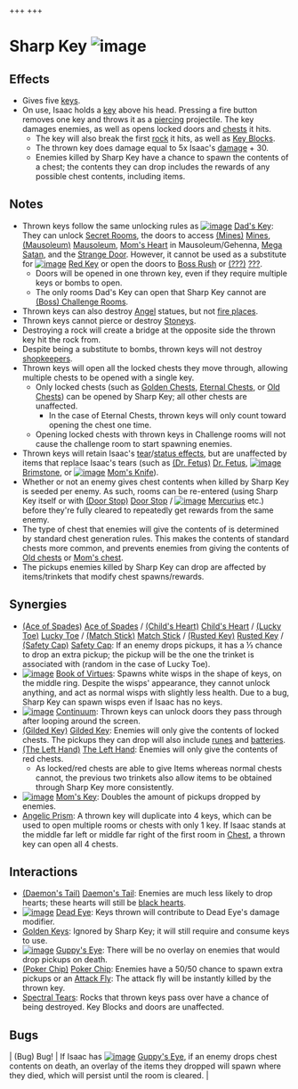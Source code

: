 +++
+++

 # Sharp Key ![image](/image/Sharp_Key.png) 


Effects
---------


* Gives five [keys](/wiki/Keys "Keys").
* On use, Isaac holds a [key](/wiki/Key "Key") above his head. Pressing a fire button removes one key and throws it as a [piercing](/wiki/Tear_Effects#Effects "Tear Effects") projectile. The key damages enemies, as well as opens locked doors and [chests](/wiki/Chests "Chests") it hits.
	+ The key will also break the first [rock](/wiki/Rock "Rock") it hits, as well as [Key Blocks](/wiki/Blocks "Blocks").
	+ The thrown key does damage equal to 5x Isaac's [damage](/wiki/Damage "Damage") + 30.
	+ Enemies killed by Sharp Key have a chance to spawn the contents of a chest; the contents they can drop includes the rewards of any possible chest contents, including items.


Notes
-------


* Thrown keys follow the same unlocking rules as [![image](/image/Dad%27s_Key.png)](/wiki/Dad%27s_Key "Dad's Key") [Dad's Key](/wiki/Dad%27s_Key "Dad's Key"): They can unlock [Secret Rooms](/wiki/Secret_Room "Secret Room"), the doors to access [(Mines)](/wiki/Mines "Mines") [Mines](/wiki/Mines "Mines"), [(Mausoleum)](/wiki/Mausoleum "Mausoleum") [Mausoleum](/wiki/Mausoleum "Mausoleum"), [Mom's Heart](/wiki/Mom%27s_Heart "Mom's Heart") in Mausoleum/Gehenna, [Mega Satan](/wiki/Mega_Satan "Mega Satan"), and the [Strange Door](/wiki/A_Strange_Door "A Strange Door"). However, it cannot be used as a substitute for [![image](/image/Red_Key.png)](/wiki/Red_Key "Red Key") [Red Key](/wiki/Red_Key "Red Key") or open the doors to [Boss Rush](/wiki/Boss_Rush "Boss Rush") or [(???)](/wiki/%3F%3F%3F_(Floor) "???") [???](/wiki/%3F%3F%3F_(Floor) "??? (Floor)").
	+ Doors will be opened in one thrown key, even if they require multiple keys or bombs to open.
	+ The only rooms Dad's Key can open that Sharp Key cannot are [(Boss) Challenge Rooms](/wiki/Challenge_Room "Challenge Room").
* Thrown keys can also destroy [Angel](/wiki/Angel "Angel") statues, but not [fire places](/wiki/Fire_Places "Fire Places").
* Thrown keys cannot pierce or destroy [Stoneys](/wiki/Fatty#Stoney "Fatty").
* Destroying a rock will create a bridge at the opposite side the thrown key hit the rock from.
* Despite being a substitute to bombs, thrown keys will not destroy [shopkeepers](/wiki/Shopkeeper "Shopkeeper").
* Thrown keys will open all the locked chests they move through, allowing multiple chests to be opened with a single key.
	+ Only locked chests (such as [Golden Chests](/wiki/Chests#Golden_Chest "Chests"), [Eternal Chests](/wiki/Chests#Eternal_Chest "Chests"), or [Old Chests](/wiki/Chests#Old_Chest "Chests")) can be opened by Sharp Key; all other chests are unaffected.
		- In the case of Eternal Chests, thrown keys will only count toward opening the chest one time.
	+ Opening locked chests with thrown keys in Challenge rooms will not cause the challenge room to start spawning enemies.
* Thrown keys will retain Isaac's [tear](/wiki/Tear_effects "Tear effects")/[status effects](/wiki/Status_Effects "Status Effects"), but are unaffected by items that replace Isaac's tears (such as [(Dr. Fetus)](/wiki/Dr._Fetus "Dr. Fetus") [Dr. Fetus](/wiki/Dr._Fetus "Dr. Fetus"), [![image](/image/Brimstone.png)](/wiki/Brimstone "Brimstone") [Brimstone](/wiki/Brimstone "Brimstone"), or [![image](/image/Mom%27s_Knife.png)](/wiki/Mom%27s_Knife "Mom's Knife") [Mom's Knife](/wiki/Mom%27s_Knife "Mom's Knife")).
* Whether or not an enemy gives chest contents when killed by Sharp Key is seeded per enemy. As such, rooms can be re-entered (using Sharp Key itself or with [(Door Stop)](/wiki/Door_Stop "Door Stop") [Door Stop](/wiki/Door_Stop "Door Stop") / [![image](/image/Mercurius.png)](/wiki/Mercurius "Mercurius") [Mercurius](/wiki/Mercurius "Mercurius") etc.) before they're fully cleared to repeatedly get rewards from the same enemy.
* The type of chest that enemies will give the contents of is determined by standard chest generation rules. This makes the contents of standard chests more common, and prevents enemies from giving the contents of [Old chests](/wiki/Chests#Old_Chest "Chests") or [Mom's chest](/wiki/Chests#Mom.27s_Chest "Chests").
* The pickups enemies killed by Sharp Key can drop are affected by items/trinkets that modify chest spawns/rewards.


Synergies
-----------


* [(Ace of Spades)](/wiki/Ace_of_Spades "Ace of Spades") [Ace of Spades](/wiki/Ace_of_Spades "Ace of Spades") / [(Child's Heart)](/wiki/Child%27s_Heart "Child's Heart") [Child's Heart](/wiki/Child%27s_Heart "Child's Heart") / [(Lucky Toe)](/wiki/Lucky_Toe "Lucky Toe") [Lucky Toe](/wiki/Lucky_Toe "Lucky Toe") / [(Match Stick)](/wiki/Match_Stick "Match Stick") [Match Stick](/wiki/Match_Stick "Match Stick") / [(Rusted Key)](/wiki/Rusted_Key "Rusted Key") [Rusted Key](/wiki/Rusted_Key "Rusted Key") / [(Safety Cap)](/wiki/Safety_Cap "Safety Cap") [Safety Cap](/wiki/Safety_Cap "Safety Cap"): If an enemy drops pickups, it has a ⅓ chance to drop an extra pickup; the pickup will be the one the trinket is associated with (random in the case of Lucky Toe).
* [![image](/image/Book_of_Virtues.png)](/wiki/Book_of_Virtues "Book of Virtues") [Book of Virtues](/wiki/Book_of_Virtues "Book of Virtues"): Spawns white wisps in the shape of keys, on the middle ring. Despite the wisps' appearance, they cannot unlock anything, and act as normal wisps with slightly less health. Due to a bug, Sharp Key can spawn wisps even if Isaac has no keys.
* [![image](/image/Continuum.png)](/wiki/Continuum "Continuum") [Continuum](/wiki/Continuum "Continuum"): Thrown keys can unlock doors they pass through after looping around the screen.
* [(Gilded Key)](/wiki/Gilded_Key "Gilded Key") [Gilded Key](/wiki/Gilded_Key "Gilded Key"): Enemies will only give the contents of locked chests. The pickups they can drop will also include [runes](/wiki/Cards_and_Runes#Runes "Cards and Runes") and [batteries](/wiki/Batteries "Batteries").
* [(The Left Hand)](/wiki/The_Left_Hand "The Left Hand") [The Left Hand](/wiki/The_Left_Hand "The Left Hand"): Enemies will only give the contents of red chests.
	+ As locked/red chests are able to give Items whereas normal chests cannot, the previous two trinkets also allow items to be obtained through Sharp Key more consistently.
* [![image](/image/Mom%27s_Key.png)](/wiki/Mom%27s_Key "Mom's Key") [Mom's Key](/wiki/Mom%27s_Key "Mom's Key"): Doubles the amount of pickups dropped by enemies.
* [Angelic Prism](/wiki/Angelic_Prism "Angelic Prism"): A thrown key will duplicate into 4 keys, which can be used to open multiple rooms or chests with only 1 key. If Isaac stands at the middle far left or middle far right of the first room in [Chest](/wiki/Chest_(Floor) "Chest (Floor)"), a thrown key can open all 4 chests.


Interactions
--------------


* [(Daemon's Tail)](/wiki/Daemon%27s_Tail "Daemon's Tail") [Daemon's Tail](/wiki/Daemon%27s_Tail "Daemon's Tail"): Enemies are much less likely to drop hearts; these hearts will still be [black hearts](/wiki/Hearts "Hearts").
* [![image](/image/Dead_Eye.png)](/wiki/Dead_Eye "Dead Eye") [Dead Eye](/wiki/Dead_Eye "Dead Eye"): Keys thrown will contribute to Dead Eye's damage modifier.
* [Golden Keys](/wiki/Keys "Keys"): Ignored by Sharp Key; it will still require and consume keys to use.
* [![image](/image/Guppy%27s_Eye.png)](/wiki/Guppy%27s_Eye "Guppy's Eye") [Guppy's Eye](/wiki/Guppy%27s_Eye "Guppy's Eye"): There will be no overlay on enemies that would drop pickups on death.
* [(Poker Chip)](/wiki/Poker_Chip "Poker Chip") [Poker Chip](/wiki/Poker_Chip "Poker Chip"): Enemies have a 50/50 chance to spawn extra pickups or an [Attack Fly](/wiki/Fly#Attack_Fly "Fly"): The attack fly will be instantly killed by the thrown key.
* [Spectral Tears](/wiki/Tear_Effects#Spectral "Tear Effects"): Rocks that thrown keys pass over have a chance of being destroyed. Key Blocks and doors are unaffected.


Bugs
------




| (Bug) Bug!
 | If Isaac has [![image](/image/Guppy%27s_Eye.png)](/wiki/Guppy%27s_Eye "Guppy's Eye") [Guppy's Eye](/wiki/Guppy%27s_Eye "Guppy's Eye"), if an enemy drops chest contents on death, an overlay of the items they dropped will spawn where they died, which will persist until the room is cleared.
 |


